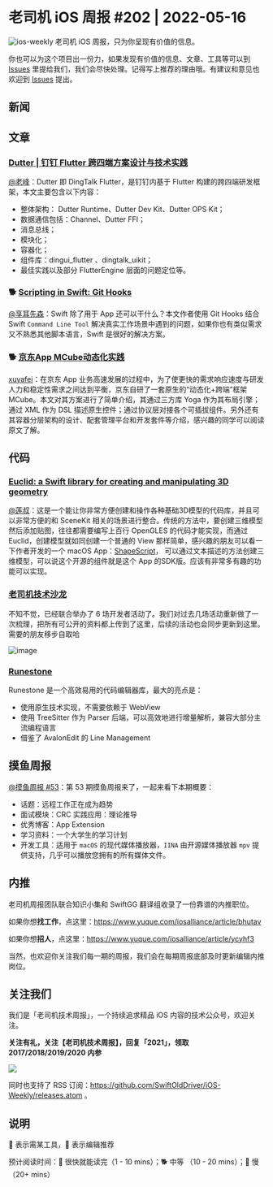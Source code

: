 # 老司机 iOS 周报 #202 | 2022-05-16

![ios-weekly](https://github.com/SwiftOldDriver/iOS-Weekly/blob/master/assets/ios-weekly.png?raw=true)
老司机 iOS 周报，只为你呈现有价值的信息。

你也可以为这个项目出一份力，如果发现有价值的信息、文章、工具等可以到 [Issues](https://github.com/SwiftOldDriver/iOS-Weekly/issues) 里提给我们，我们会尽快处理。记得写上推荐的理由哦。有建议和意见也欢迎到 [Issues](https://github.com/SwiftOldDriver/iOS-Weekly/issues) 提出。

## 新闻

## 文章
### [Dutter | 钉钉 Flutter 跨四端方案设计与技术实践]([https://github.com/nicklockwood/Euclid#example](https://mp.weixin.qq.com/s/JyfwrfsWplHhkColYLhBpg?from=singlemessage&isappinstalled=0&scene=1&clicktime=1652443237&enterid=1652443237))

[@老峰](https://github.com/gesantung)：Dutter 即 DingTalk Flutter，是钉钉内基于 Flutter 构建的跨四端研发框架，本文主要包含以下内容：
- 整体架构： Dutter Runtime、Dutter Dev Kit、Dutter OPS Kit；
- 数据通信包括：Channel、Dutter FFI；
- 消息总线；
- 模块化；
- 容器化；
- 组件库：dingui_flutter 、dingtalk_uikit；
- 最佳实践以及部分 FlutterEngine 层面的问题定位等。

### 🐕 [Scripting in Swift: Git Hooks](https://www.polpiella.dev/scripting-in-swift-git-hooks)

[@享耳先森](https://github.com/iblacksun)：Swift 除了用于 App 还可以干什么？本文作者使用 Git Hooks 结合 Swift `Command Line Tool` 解决真实工作场景中遇到的问题，如果你也有类似需求又不熟悉其他脚本语言，Swift 是很好的解决方案。

### 🐕 [京东App MCube动态化实践](https://mp.weixin.qq.com/s/kjYRo2OcmWCoUBTdsAKrCw)

[xuyafei](https://github.com/xiaofei86)：在京东 App 业务高速发展的过程中，为了使更快的需求响应速度与研发人力和稳定性需求之间达到平衡，京东自研了一套原生的“动态化+跨端”框架 MCube。本文对其方案进行了简单介绍，其通过三方库 Yoga 作为其布局引擎；通过 XML 作为 DSL 描述原生控件；通过协议层对接各个可插拔组件。另外还有其容器分层架构的设计、配套管理平台和开发套件等介绍，感兴趣的同学可以阅读原文了解。

## 代码

### [Euclid: a Swift library for creating and manipulating 3D geometry](https://github.com/nicklockwood/Euclid#example)

[@莲叔](https://aaaron7.github.io)：这是一个能让你非常方便创建和操作各种基础3D模型的代码库，并且可以非常方便的和 SceneKit 相关的场景进行整合。传统的方法中，要创建三维模型然后添加贴图，往往都需要编写上百行 OpenGLES 的代码才能实现，而通过 Euclid，创建模型就如同创建一个普通的 View 那样简单，感兴趣的朋友可以看一下作者开发的一个 macOS App：[ShapeScript](https://apps.apple.com/app/id1441135869)， 可以通过文本描述的方法创建三维模型，可以说这个开源的组件就是这个 App 的SDK版。应该有非常多有趣的功能可以实现。

### [老司机技术沙龙](https://github.com/SwiftOldDriver/Salon)

不知不觉，已经联合举办了 6 场开发者活动了。我们对过去几场活动重新做了一次梳理，把所有可公开的资料都上传到了这里，后续的活动也会同步更新到这里。需要的朋友移步自取哈

![image](https://user-images.githubusercontent.com/11873526/168479876-db1097d6-d1f1-4320-9de6-86c3d4786fdc.png)

### [Runestone](https://github.com/simonbs/Runestone)

Runestone 是一个高效易用的代码编辑器库，最大的亮点是：

- 使用原生技术实现，不需要依赖于 WebView
- 使用 TreeSitter 作为 Parser 后端，可以高效地进行增量解析，兼容大部分主流编程语言
- 借鉴了 AvalonEdit 的 Line Management

## 摸鱼周报

[@摸鱼周报 #53](https://mp.weixin.qq.com/s/5chb-a9u7VMdLis1FG6B6Q)：第 53 期摸鱼周报来了，一起来看下本期概要：

* 话题：远程工作正在成为趋势
* 面试模块：CRC 实践应用：理论推导
* 优秀博客：App Extension
* 学习资料：一个大学生的学习计划
* 开发工具：适用于 `macOS` 的现代媒体播放器，`IINA` 由开源媒体播放器 `mpv` 提供支持，几乎可以播放您拥有的所有媒体文件。

## 内推

老司机周报团队联合知识小集和 SwiftGG 翻译组收录了一份靠谱的内推职位。

如果你想**找工作**，点这里：https://www.yuque.com/iosalliance/article/bhutav

如果你想**招人**，点这里：https://www.yuque.com/iosalliance/article/ycyhf3

当然，也欢迎你关注我们每一期的周报，我们会在每期周报底部及时更新编辑内推岗位。

## 关注我们

我们是「老司机技术周报」，一个持续追求精品 iOS 内容的技术公众号，欢迎关注。

**关注有礼，关注【老司机技术周报】，回复「2021」，领取 2017/2018/2019/2020 内参**

![](https://github.com/SwiftOldDriver/iOS-Weekly/blob/master/assets/qrcode_for_wechat.jpg?raw=true)

同时也支持了 RSS 订阅：https://github.com/SwiftOldDriver/iOS-Weekly/releases.atom 。

## 说明

🚧 表示需某工具，🌟 表示编辑推荐

预计阅读时间：🐎 很快就能读完（1 - 10 mins）；🐕 中等 （10 - 20 mins）；🐢 慢（20+ mins）
